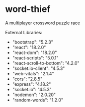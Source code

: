 # word-thief
A multiplayer crossword puzzle race

External Libraries:
 - "bootstrap": "5.2.3"
 - "react": "18.2.0"
 - "react-dom": "18.2.0"
 - "react-scripts": "5.0.1"
 - "react-scroll-to-bottom": "4.2.0"
 - "socket.io-client": "4.5.3"
 - "web-vitals": "2.1.4"
 - "cors": "2.8.5"
 - "express": "4.18.2"
 - "socket.io": "4.5.3"
 - "nodemon": "2.0.20"
 - "random-words": "1.2.0"
